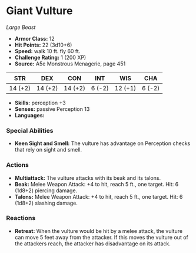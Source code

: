 # Giant Vulture

*Large* *Beast*

- **Armor Class:** 12
- **Hit Points:** 22 (3d10+6)
- **Speed:** walk 10 ft. fly 60 ft.
- **Challenge Rating:** 1 (200 XP)
- **Source:** A5e Monstrous Menagerie, page 451

| STR | DEX | CON | INT | WIS | CHA |
| --- | --- | --- | --- | --- | --- |
| 14 (+2) | 14 (+2) | 14 (+2) | 6 (-2) | 12 (+1) | 6 (-2) |

- **Skills:** perception +3
- **Senses:** passive Perception 13
- **Languages:** 

### Special Abilities

- **Keen Sight and Smell:** The vulture has advantage on Perception checks that rely on sight and smell.

### Actions

- **Multiattack:** The vulture attacks with its beak and its talons.
- **Beak:** Melee Weapon Attack: +4 to hit, reach 5 ft., one target. Hit: 6 (1d8+2) piercing damage.
- **Talons:** Melee Weapon Attack: +4 to hit, reach 5 ft., one target. Hit: 6 (1d8+2) slashing damage.

### Reactions

- **Retreat:** When the vulture would be hit by a melee attack, the vulture can move 5 feet away from the attacker. If this moves the vulture out of the attackers reach, the attacker has disadvantage on its attack.


